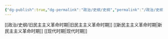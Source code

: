 ```yaml
---
{"dg-publish":true,"dg-permalink":"政治/史纲/史纲","permalink":"/政治/史纲/史纲/","dgHomeLink":true,"dgPassFrontmatter":false}
---
```



[[政治/史纲/旧民主主义革命时期|旧民主主义革命时期]]
[[新民主主义革命时期|新民主主义革命时期]]
[[现代时期|现代时期]]